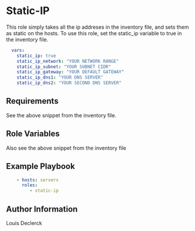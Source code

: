 Static-IP
=========

This role simply takes all the ip addreses in the inventory file, and sets them as static on the hosts.
To use this role, set the static_ip variable to true in the inventory file.  

```yaml
  vars:
    static_ip: true
    static_ip_network: "YOUR NETWORK RANGE"
    static_ip_subnet: "YOUR SUBNET CIDR"
    static_ip_gateway: "YOUR DEFAULT GATEWAY"
    static_ip_dns1: "YOUR DNS SERVER"
    static_ip_dns2: "YOUR SECOND DNS SERVER"
```  
  
Requirements
------------

See the above snippet from the inventory file.  

Role Variables
--------------

Also see the above snippet from the inventory file  

Example Playbook
----------------

```yaml
    - hosts: servers
      roles:
         - static-ip
```  

Author Information
------------------

Louis Declerck
